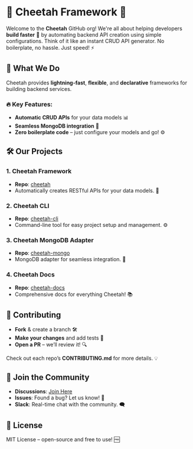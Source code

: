 # 🐆 **Cheetah Framework** 🐆

Welcome to the **Cheetah** GitHub org! We're all about helping developers **build faster** 🚀 by automating backend API creation using simple configurations. Think of it like an instant CRUD API generator. No boilerplate, no hassle. Just speed! ⚡

## 🚀 **What We Do**

Cheetah provides **lightning-fast**, **flexible**, and **declarative** frameworks for building backend services. 

### 🔥 Key Features:
- **Automatic CRUD APIs** for your data models 📊
- **Seamless MongoDB integration** 💾
- **Zero boilerplate code** – just configure your models and go! ⚙️

## 🛠️ **Our Projects**

### 1. **Cheetah Framework**  
- **Repo**: [cheetah](https://github.com/cheetah-projects/cheetah)  
- Automatically creates RESTful APIs for your data models. 🚀

### 2. **Cheetah CLI**  
- **Repo**: [cheetah-cli](https://github.com/cheetah-projects/cheetah-cli)  
- Command-line tool for easy project setup and management. ⚙️

### 3. **Cheetah MongoDB Adapter**  
- **Repo**: [cheetah-mongo](https://github.com/cheetah-projects/cheetah-mongo)  
- MongoDB adapter for seamless integration. 🔗

### 4. **Cheetah Docs**  
- **Repo**: [cheetah-docs](https://github.com/cheetah-projects/cheetah-docs)  
- Comprehensive docs for everything Cheetah! 📚

## 🤝 **Contributing**

- **Fork** & create a branch 🛠️
- **Make your changes** and add tests 🧪
- **Open a PR** – we’ll review it! 🔍

Check out each repo’s **CONTRIBUTING.md** for more details. 💡

## 💬 **Join the Community**
- **Discussions**: [Join Here](https://github.com/cheetah-projects/cheetah/discussions)  
- **Issues**: Found a bug? Let us know! 🐞  
- **Slack**: Real-time chat with the community. 🗨️

## 📜 **License**
MIT License – open-source and free to use! 🆓
